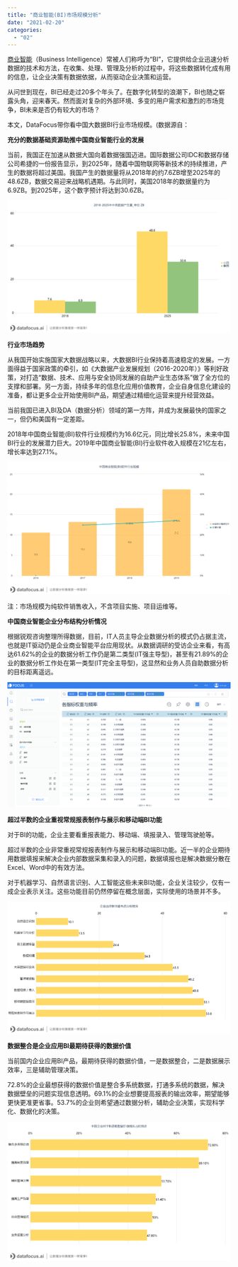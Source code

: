 ```yaml
---
title: "商业智能(BI)市场规模分析"
date: "2021-02-20"
categories: 
  - "02"
---
```


[商业智能](https://www.datafocus.ai)（Business Intelligence）常被人们称呼为“BI”，它提供给企业迅速分析数据的技术和方法，在收集、处理、管理及分析的过程中，将这些数据转化成有用的信息，让企业决策有数据依据，从而驱动企业决策和运营。

从问世到现在，BI已经走过20多个年头了。在数字化转型的浪潮下，BI也随之崭露头角，迎来春天。然而面对复杂的外部环境、多变的用户需求和激烈的市场竞争，BI未来是否仍有较大的市场？

本文，DataFocus带你看中国大数据BI行业市场规模。(数据源自：

**充分的数据基础资源助推中国商业智能行业的发展**

当前，我国正在加速从数据大国向着数据强国迈进。国际数据公司IDC和数据存储公司希捷的一份报告显示，到2025年，随着中国物联网等新技术的持续推进，产生的数据将超过美国。我国产生的数据量将从2018年的约7.6ZB增至2025年的48.6ZB，数据交易迎来战略机遇期。与此同时，美国2018年的数据量约为6.9ZB。到2025年，这个数字预计将达到30.6ZB。

![2018-2025年中美数据产生量_单位 ZB](images/2018-2025_-zb.png)

**行业市场趋势**

从我国开始实施国家大数据战略以来，大数据BI行业保持着高速稳定的发展。一方面得益于国家政策的牵引，如《大数据产业发展规划（2016-2020年）》等利好政策，对打造“数据、技术、应用与安全协同发展的自助产业生态体系”做了全方位的支撑和部署。另一方面，持续多年的信息化应用价值教育，企业自身信息化建设的准备，都让更多企业开始使用BI产品，期望通过精细化运营来提升经营效益。

当前我国已进入BI及DA（数据分析）领域的第一方阵，并成为发展最快的国家之一，但仍和美国有一定差距。

2018年中国商业智能(BI)软件行业规模约为16.6亿元，同比增长25.8%，未来中国BI行业的发展潜力巨大。2019年中国商业智能(BI)行业软件收入规模在21亿左右，增长率达到27.1%。

![中国商业智能(BI)软件行业规模](images/bi.png)

注：市场规模为纯软件销售收入，不含项目实施、项目运维等。

**中国商业智能企业分布结构分析情况**

根据锐观咨询整理所得数据，目前，IT人员主导企业数据分析的模式仍占据主流，也就是IT驱动仍是企业商业智能平台应用现状。从数据调研的受访企业来看，有高达61.62%的企业的数据分析工作仍是第二类型(IT强主导型)，甚至有21.89%的企业的数据分析工作处在第一类型(IT完全主导型)，这显然和业务人员自助数据分析的目标距离遥远。

![中国商业智能企业分布结构分析情况](images/unnamed-file.png)

**超过半数的企业重视常规报表制作与展示和移动端BI功能**

对于BI的功能，企业主要看重报表能力、移动端、填报录入、管理驾驶舱等。

超过半数的企业非常重视常规报表制作与展示和移动端BI功能。近一半的企业期待用数据填报来解决企业内部数据采集和录入的问题，数据填报也是解决数据分散在Excel、Word中的有效方法。

对于机器学习、自然语言识别、人工智能这些未来BI功能，企业关注较少，仅有一成企业表示关注。这些功能目前仍然停留在概念层面，实际使用的场景并不多。

![企业选择BI功能考虑分析情况](images/bi-1.png)

**数据整合是企业应用BI最期待获得的数据价值**

当前国内企业应用BI产品，最期待获得的数据价值，一是数据整合，二是数据展示效率，三是辅助管理决策。

72.8%的企业最想获得的数据价值是整合多系统数据，打通多系统的数据，解决数据壁垒的问题实现信息透明。69.1%的企业想要提高报表的输出效率，期望能够更快更准更省事。53.7%的企业则希望通过数据分析，辅助企业决策，实现科学化、数据化的决策。

![中国企业对于BI获取数据价值情况占比统计 (1)](images/bi-1-1.png)
